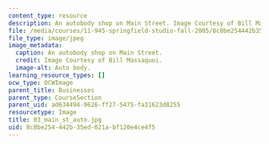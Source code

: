 ```yaml
---
content_type: resource
description: An autobody shop on Main Street. Image Courtesy of Bill Massaquoi.
file: /media/courses/11-945-springfield-studio-fall-2005/8c8be254442b35ed021abf120e4ce4f5_03_main_st_auto.jpg
file_type: image/jpeg
image_metadata:
  caption: An autobody shop on Main Street.
  credit: Image Courtesy of Bill Massaquoi.
  image-alt: Auto body.
learning_resource_types: []
ocw_type: OCWImage
parent_title: Businesses
parent_type: CourseSection
parent_uid: ad634494-9626-ff27-5475-fa31623d8255
resourcetype: Image
title: 03_main_st_auto.jpg
uid: 8c8be254-442b-35ed-021a-bf120e4ce4f5
---
```

